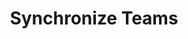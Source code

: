 ---
title: Synchronize Teams
description: "Syncing of Teams After Initial SSO Setup"
group: single-sign-on
toc: true
---